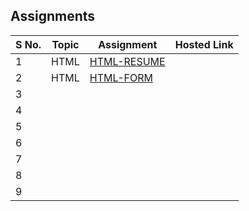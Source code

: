 ## Assignments


|  S No. |  Topic	 | Assignment  | Hosted Link |
| ------------ | ------------ | ------------ | ------------ |
| 1 | HTML | [HTML-RESUME](./02-HTML/101-HTML-RESUME)  | |
| 2 |  HTML | [HTML-FORM](./02-HTML/102-HTML-FORM/) | |
| 3 |   |   | |
| 4 |   |   | |
| 5 |   |   | |
| 6 |   |   | |
| 7 |   |   | |
| 8 |   |   | |
| 9 |   |   | |

